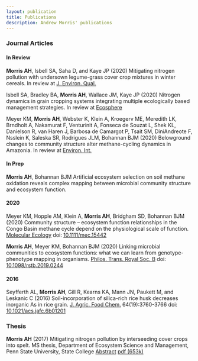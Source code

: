 ```yaml
---
layout: publication
title: Publications
description: Andrew Morris' publications
---
```


### Journal Articles

#### In Review

**Morris AH**, Isbell SA, Saha D, and Kaye JP (2020)
Mitigating nitrogen pollution with undersown legume-grass cover
crop mixtures in winter cereals. In review at [J. Environ. Qual.](https://dl.sciencesocieties.org/publications/jeq)

Isbell SA, Bradley BA, **Morris AH**, Wallace JM, Kaye JP (2020) Nitrogen
dynamics in grain cropping systems integrating multiple ecologically based management
strategies. In review at [Ecosphere](https://esajournals.onlinelibrary.wiley.com/journal/21508925)

Meyer KM, **Morris AH**, Webster K, Klein A, Kroegerv ME, Meredith
LK, Brndholt A, Nakamurat F, Venturinit A, Fonseca de Souzat L, Shek
KL, Danielson R, van Haren J, Barbosa de Camargot P, Tsait SM, DiniAndreote F, Nsslein K, Saleska SR, Rodrigues JLM, Bohannan BJM (2020)
Belowground changes to community structure alter methane-cycling dynamics in
Amazonia. In review at [Environ. Int.](https://www.journals.elsevier.com/environment-international)

#### In Prep

**Morris AH**, Bohannan BJM Artificial ecosystem selection on soil methane oxidation reveals complex mapping between microbial community structure and ecosystem function.

#### 2020

Meyer KM, Hopple AM, Klein A, **Morris AH**, Bridgham
SD, Bohannan BJM (2020) Community structure – ecosystem function
relationships in the Congo Basin methane cycle depend on the physiological
scale of function. [Molecular Ecology](https://onlinelibrary.wiley.com/journal/1365294x) 
doi: [10.1111/mec.15442](https://doi.org/10.1111/mec.15442)

**Morris AH**, Meyer KM, Bohannan BJM (2020) Linking microbial communities
to ecosystem functions: what we can learn from genotype-phenotype mapping
in organisms. [Philos. Trans. Royal Soc. B](https://royalsocietypublishing.org/journal/rstb)
doi: [10.1098/rstb.2019.0244](https://doi.org/10.1098/rstb.2019.0244)

#### 2016
Seyfferth AL, **Morris AH**, Gill R, Kearns KA, Mann JN, Paukett M, and Leskanic C (2016)
Soil-incorporation of silica-rich rice husk decreases inorganic As in rice grain.
[J. Agric. Food Chem.](https://pubs.acs.org/journal/jafcau) 64(19):3760-3766
doi: [10.1021/acs.jafc.6b01201](https://doi.org/10.1021/acs.jafc.6b01201)


### Thesis

**Morris AH** (2017) Mitigating nitrogen pollution by interseeding 
cover crops into spelt.  MS thesis, Department of Ecosystem Science and Management,
Penn State University, State College
[Abstract](https://etda.libraries.psu.edu/catalog/13839ajm6718)
[pdf (653k)](https://etda.libraries.psu.edu/files/final_submissions/13973)

